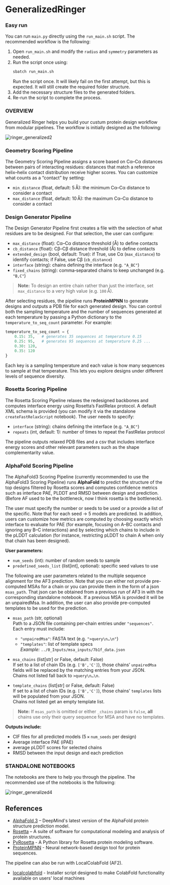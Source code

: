 # GeneralizedRinger

### Easy run
You can run `main.py` directly using the `run_main.sh` script. The recommended workflow is the following:

1. Open `run_main.sh` and modify the `radius` and `symmetry` parameters as needed.  
2. Run the script once using:
   ```bash
   sbatch run_main.sh
   ```
   Run the script once. It will likely fail on the first attempt, but this is expected. It will still create the required folder structure.
3. Add the necessary structure files to the generated folders.
4. Re-run the script to complete the process.

### OVERVIEW 

Generalized Ringer helps you build your custum protein design workflow from modular pipelines. The workflow is initially designed as the following:

![ringer_generalized2](https://github.com/user-attachments/assets/de5912b6-bf07-47ea-945b-bd5a372b1a99)

### Geometry Scoring Pipeline

The Geometry Scoring Pipeline assigns a score based on Cα–Cα distances between pairs of interacting residues: distances that match a reference helix–helix contact distribution receive higher scores. You can customize what counts as a “contact” by setting:

- `min_distance` (float, default: 5 Å): the minimum Cα–Cα distance to consider a contact  
- `max_distance` (float, default: 10 Å): the maximum Cα–Cα distance to consider a contact


### Design Generator Pipeline

The Design Generator Pipeline first creates a file with the selection of what residues are to be designed. For that selection, the user can configure:

- `max_distance` (float): Cα–Cα distance threshold (Å) to define contacts  
- `cb_distance` (float): Cβ–Cβ distance threshold (Å) to define contacts  
- `extended_design` (bool, default: True): if True, use Cα (`max_distance`) to identify contacts; if False, use Cβ (`cb_distance`)  
- `interface` (string): chains defining the interface (e.g. `"A_BC"`)  
- `fixed_chains` (string): comma‑separated chains to keep unchanged (e.g. `"B,C"`)

> **Note:** To design an entire chain rather than just the interface, set `max_distance` to a very high value (e.g. `100` Å).

After selecting residues, the pipeline runs **ProteinMPNN** to generate designs and outputs a PDB file for each generated design. You can control both the sampling temperature and the number of sequences generated at each temperature by passing a Python dictionary to the `temperature_to_seq_count` parameter. For example:

```python
temperature_to_seq_count = {
    0.15: 35,   # generates 35 sequences at temperature 0.15
    0.25: 95,   # generates 95 sequences at temperature 0.25 ...
    0.30: 120,  
    0.35: 120   
}
```

Each key is a sampling temperature and each value is how many sequences to sample at that temperature. This lets you explore designs under different levels of sequence diversity.

### Rosetta Scoring Pipeline

The Rosetta Scoring Pipeline relaxes the redesigned backbones and computes interface energy using Rosetta’s FastRelax protocol. A default XML schema is provided (you can modify it via the standalone `createFastRelaxScript` notebook). The user needs to specify:

- `interface` (string): chains defining the interface (e.g. `"A_BC"`)  
- `repeats` (int, default: 1): number of times to repeat the FastRelax protocol  

The pipeline outputs relaxed PDB files and a csv that includes interface energy scores and other relevant parameters such as the shape complementarity value.

### AlphaFold Scoring Pipeline

The AlphaFold3 Scoring Pipeline (currently recommended to use the AlphaFold3 Scoring Pipeline) runs **AlphaFold** to predict the structure of the top designs filtered by Rosetta scores and computes confidence metrics such as interface PAE, PLDDT and RMSD between design and prediction.
(Before AF used to be the bottleneck, now I think rosetta is the bottleneck).

The user must specify the number or seeds to be used or a provide a list of the specific. Note that for each seed → 5 models are predicted. In addition, users can customize how metrics are computed by choosing exactly which interface to evaluate for PAE (for example, focusing on A–BC contacts and ignoring any B–C interactions) and by selecting which chains to include in the pLDDT calculation (for instance, restricting pLDDT to chain A when only that chain has been designed).

**User parameters:**  
- `num_seeds` (int): number of random seeds to sample 
- `predefined_seeds_list` (list[int], optional): specific seed values to use

The following are user parameters related to the multiple sequence alignment for the AF3 prediction. Note that you can either not provide pre-computed MSAs for a chain or you can provide them in the form of a json `msas_path`. That json can be obtained from a previous run of AF3 in with the corresponding standalone notebook. If a previous MSA is provided it will be an unpairedMsa. In addition, the user can also provide pre-computed templates to be used for the prediction.

- `msas_path` (str, optional)  
  Path to a JSON file containing per‑chain entries under `"sequences"`.  
  Each entry must include:  
  - `"unpairedMsa"`: FASTA text (e.g. `">query\n…\n"`)  
  - `"templates"`: list of template specs  
  _Example:_ `../0_Inputs/msa_inputs/7b1f_data.json`

- `msa_chains` (list[str] or False, default: False)  
  If set to a list of chain IDs (e.g. `['B','C']`), those chains’ `unpairedMsa` fields will be replaced by the matching entries from your JSON.  
  Chains not listed fall back to `>query\n…\n`.

- `template_chains` (list[str] or False, default: False)  
  If set to a list of chain IDs (e.g. `['B','C']`), those chains’ `templates` lists will be populated from your JSON.  
  Chains not listed get an empty template list.

> **Note:** If `msas_path` is omitted or either `_chains` param is `False`, **all** chains use only their query sequence for MSA and have no templates.

**Outputs include:**  
- CIF files for all predicted models (5 × `num_seeds` per design)  
- Average interface PAE (iPAE)  
- average pLDDT scores for selected chains
- RMSD between the input design and each prediction

### STANDALONE NOTEBOOKS
The notebooks are there to help you through the pipeline. The recommended use of the notebooks is the following:

![ringer_generalized4](https://github.com/user-attachments/assets/94edb0f8-2a02-47f4-98ad-f81b867f1321)


## References

- [AlphaFold 3](https://www.deepmind.com/research/highlighted-research/alphafold) – DeepMind's latest version of the AlphaFold protein structure prediction model.
- [Rosetta](https://www.rosettacommons.org/) – A suite of software for computational modeling and analysis of protein structures.
- [PyRosetta](https://www.pyrosetta.org/downloads#h.iwt5ktel05jc) - A Python library for Rosetta protein modeling software.
- [ProteinMPNN](https://github.com/dauparas/ProteinMPNN) - Neural network-based design tool for protein sequences.

The pipeline can also be run with LocalColabFold (AF2).
- [localcolabfold](https://github.com/YoshitakaMo/localcolabfold) - Installer script designed to make ColabFold functionality available on users' local machines
